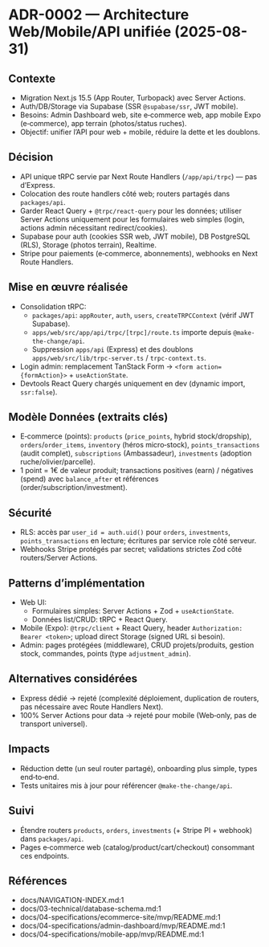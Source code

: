 # ADR-0002 — Architecture Web/Mobile/API unifiée (2025-08-31)

## Contexte
- Migration Next.js 15.5 (App Router, Turbopack) avec Server Actions.
- Auth/DB/Storage via Supabase (SSR `@supabase/ssr`, JWT mobile).
- Besoins: Admin Dashboard web, site e‑commerce web, app mobile Expo (e‑commerce), app terrain (photos/status ruches).
- Objectif: unifier l’API pour web + mobile, réduire la dette et les doublons.

## Décision
- API unique tRPC servie par Next Route Handlers (`/app/api/trpc`) — pas d’Express.
- Colocation des route handlers côté web; routers partagés dans `packages/api`.
- Garder React Query + `@trpc/react-query` pour les données; utiliser Server Actions uniquement pour les formulaires web simples (login, actions admin nécessitant redirect/cookies).
- Supabase pour auth (cookies SSR web, JWT mobile), DB PostgreSQL (RLS), Storage (photos terrain), Realtime.
- Stripe pour paiements (e‑commerce, abonnements), webhooks en Next Route Handlers.

## Mise en œuvre réalisée
- Consolidation tRPC:
  - `packages/api`: `appRouter`, `auth`, `users`, `createTRPCContext` (vérif JWT Supabase).
  - `apps/web/src/app/api/trpc/[trpc]/route.ts` importe depuis `@make-the-change/api`.
  - Suppression `apps/api` (Express) et des doublons `apps/web/src/lib/trpc-server.ts` / `trpc-context.ts`.
- Login admin: remplacement TanStack Form → `<form action={formAction}>` + `useActionState`.
- Devtools React Query chargés uniquement en dev (dynamic import, `ssr:false`).

## Modèle Données (extraits clés)
- E‑commerce (points): `products` (`price_points`, hybrid stock/dropship), `orders`/`order_items`, `inventory` (héros micro‑stock), `points_transactions` (audit complet), `subscriptions` (Ambassadeur), `investments` (adoption ruche/olivier/parcelle).
- 1 point = 1€ de valeur produit; transactions positives (earn) / négatives (spend) avec `balance_after` et références (order/subscription/investment).

## Sécurité
- RLS: accès par `user_id = auth.uid()` pour `orders`, `investments`, `points_transactions` en lecture; écritures par service role côté serveur.
- Webhooks Stripe protégés par secret; validations strictes Zod côté routers/Server Actions.

## Patterns d’implémentation
- Web UI:
  - Formulaires simples: Server Actions + Zod + `useActionState`.
  - Données list/CRUD: tRPC + React Query.
- Mobile (Expo): `@trpc/client` + React Query, header `Authorization: Bearer <token>`; upload direct Storage (signed URL si besoin).
- Admin: pages protégées (middleware), CRUD projets/produits, gestion stock, commandes, points (type `adjustment_admin`).

## Alternatives considérées
- Express dédié → rejeté (complexité déploiement, duplication de routers, pas nécessaire avec Route Handlers Next).
- 100% Server Actions pour data → rejeté pour mobile (Web‑only, pas de transport universel).

## Impacts
- Réduction dette (un seul router partagé), onboarding plus simple, types end‑to‑end.
- Tests unitaires mis à jour pour référencer `@make-the-change/api`.

## Suivi
- Étendre routers `products`, `orders`, `investments` (+ Stripe PI + webhook) dans `packages/api`.
- Pages e‑commerce web (catalog/product/cart/checkout) consommant ces endpoints.

## Références
- docs/NAVIGATION-INDEX.md:1
- docs/03-technical/database-schema.md:1
- docs/04-specifications/ecommerce-site/mvp/README.md:1
- docs/04-specifications/admin-dashboard/mvp/README.md:1
- docs/04-specifications/mobile-app/mvp/README.md:1
